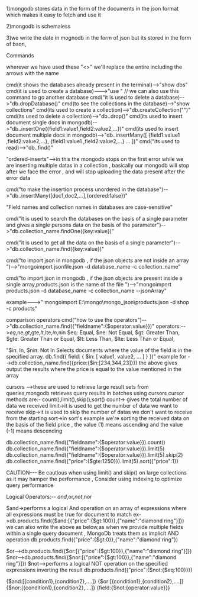 1)mongodb stores data in the form of the documents in the json format
which makes it easy to fetch and use it

2)mongodb is schemaless

3)we write the date in mognodb in the form of json but its stored in the form of bson, 

Commands

wherever we have used these "<>" we'll replace the entire including the arrows with the name

cmd(it shows the databases already present in the terminal)-->"show dbs" 
cmd(it is used to create a database)--->"use <database-name>" // we can also use this command to go another database
cmd("it is used to delete a database)-->"db.dropDatabase()"
cmd(to see the collections in the database)-->"show collections"
cmd(its used to create a collection)-->"db.createCollection("<collection-name>")"
cmd(its used to delete a collection)-->"db.<collection-name>.drop()"
cmd(its used to insert document single docs in mongodb)-->"db.<collection-name>.insertOne({field1:value1,field2:value2,...})"
cmd(its used to insert document multiple docs in mongodb)-->"db.<collection-name>.insertMany([
    {field1:value1 ,field2:value2,...},
    {field1:value1 ,field2:value2,...}
    ...
])"
cmd("its used to read)-->"db.<collection-name>.find()"

"ordered-inserts"-->in this the mongodb stops on the first error while we are inserting multiple datas in a collection , basically our mongodb will stop after we face the error , and will stop uploading the data present after the error data

cmd("to make the insertion process unordered in the database")-->"db.<collection-name>.insertMany([doc1,doc2,...],{ordered:false})"

"Field names and collection names in databases are case-sensitive"

cmd("it is used to search the databases on the basis of a single parameter and gives a single persons data on the basis of the parameter")-->"db.collection_name.findOne({key:value})"

cmd("it is used to get all the data on the basis of a single parameter")-->"db.collection_name.find({key:value})"

cmd("to import json in mongodb , if the json objects are not inside an array ")-->"mongoimport jsonfile.json -d database_name -c collection_name"

cmd("to import json in mongodb , if the json objects are present inside a single array,products.json is the name of the file  ")-->"mongoimport products.json -d database_name -c collection_name --jsonArray"


example--->" mongoimport E:\mongo\mongo_json\products.json -d shop -c products"

comparison operators
cmd("how to use the operators")-->"db.collection_name.find({"fieldname":{$operator:value}})"
operators:-->$eq,$ne,$gt,$gte,$lt,$lte,$in,$nin
$eq: Equal,
$ne: Not Equal,
$gt: Greater Than,
$gte: Greater Than or Equal,
$lt: Less Than,
$lte: Less Than or Equal,

"$in: In,
$nin: Not In
Selects documents where the value of the field is in the specified array.
db.find({ field: { $in: [ value1, value2, ... ] } })"
example for -->db.collection_name.find({price:{$in:[234,344,23]}})
the above gives output the results where the price is equal to the value mentioned in the array


cursors -->these are used to retrieve large result sets from queries,mongodb retrieves query results in batches using cursors
cursor methods are:- count(),limit(),skip(),sort()
count-> gives the total number of data we received
limit->it is used to get the number of data we want to receive
skip->it is used to skip the number of datas we don't want to receive from the starting
sort->in sort's example we're sorting the received data on the basis of the field price , the value (1) means ascending and the value (-1) means descending

db.collection_name.find({"fieldname":{$operator:value}}).count()
db.collection_name.find({"fieldname":{$operator:value}}).limit(5)
db.collection_name.find({"fieldname":{$operator:value}}).limit(5).skip(2)
db.collection_name.find({"price":{$gte:1250}}).limit(5).sort({"price":1})


CAUTION---
Be cautious when using limit() and skip() on large collections as it may hamper the performance , 
Consider using indexing to optimize query performance

Logical Operators:--
$and,$or,$not,$nor

$and->performs a logical And operation on an array of expressions where all expressions must be true for document to match
ex->db.products.find({$and:[{"price":{$gt:100}},{"name":"diamond ring"}]})
we can also write the above as below,as when we provide multiple fields within a single query document , MongoDb treats them as implicit AND operation
db.products.find({"price":{$gt:0}},{"name":"diamond ring"})

$or-->db.products.find({$or:[{"price":{$gt:100}},{"name":"diamond ring"}]})
$nor-->db.products.find({$nor:[{"price":{$gt:100}},{"name":"diamond ring"}]})
$not-->performs a logical NOT operation on the specified expressions inverting the result 
db.products.find({"price":{$not:{$eq:100}}})

{$and:[{condition1},{condition2},....]}
{$or:[{condition1},{condition2},....]}
{$nor:[{condition1},{condition2},....]}
{field:{$not:{operator:value}}}


